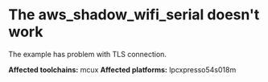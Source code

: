 # The aws_shadow_wifi_serial doesn't work

The example has problem with TLS connection.

**Affected toolchains:** mcux
**Affected platforms:** lpcxpresso54s018m